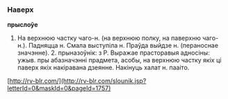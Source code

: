 ### Наверх
**прыслоўе**

1. На верхнюю частку чаго-н. (на верхнюю полку, на паверхню чаго-н.). Падняцца н. Смала выступіла н. Праўда выйдзе н. (пераноснае значэнне). 2. прыназоўнік: з Р. Выражае прасторавыя адносіны: ужыв. пры абазначэнні прадмета, асобы, на верхнюю частку якіх ці паверх якіх накіравана дзеянне. Накінуць халат н. пааіто.

<a rel="author">[http://rv-blr.com/](http://rv-blr.com/slounik.jsp?letterId=0&maskId=0&pageId=1757)</a>
